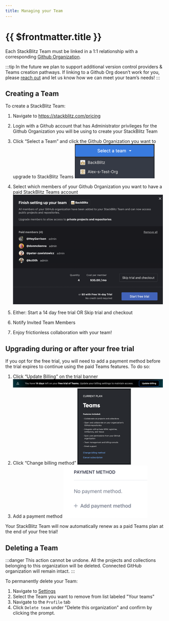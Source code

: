 ```yaml
---
title: Managing your Team
---
```


# {{ $frontmatter.title }}

Each StackBlitz Team must be linked in a 1:1 relationship with a corresponding [Github Organization](https://docs.github.com/en/organizations/collaborating-with-groups-in-organizations/about-organizations). 

:::tip
In the future we plan to support additional version control providers & Teams creation pathways. If linking to a Github Org doesn’t work for you, please [reach out](mailto:hello@stackblitz.com) and let us know how we can meet your team’s needs!
:::

## Creating a Team

To create a StackBlitz Team:
1. Navigate to https://stackblitz.com/pricing 
2. Login with a Github account that has Administrator privileges for the Github Organization you will be using to create your StackBlitz Team
3. Click “Select a Team” and click the Github Organization you want to upgrade to StackBlitz Teams
![Select a team](./assets/select-team.png)
4. Select which members of your Github Organization you want to have a paid StackBlitz Teams account
![Select members](./assets/select-members.png)
5. Either: Start a 14 day free trial OR Skip trial and checkout
6. Notify Invited Team Members

7. Enjoy frictionless collaboration with your team!

## Upgrading during or after your free trial
If you opt for the free trial, you will need to add a payment method before the trial expires to continue using the paid Teams features. To do so: 

1. Click “Update Billing” on the trial banner
![Trial banner](./assets/trial-banner.png)
2. Click “Change billing method”
![Billing Method](./assets/billing-method.png)
3. Add a payment method
![Payment Method](./assets/payment-method.png)

Your StackBlitz Team will now automatically renew as a paid Teams plan at the end of your free trial!

## Deleting a Team
:::danger  This action cannot be undone.
All the projects and collections belonging to this organization will be deleted. Connected GitHub organization will remain intact.
:::

To permanently delete your Team:
1. Navigate to [Settings](https://stackblitz.com/settings/billing)
2. Select the Team you want to remove from list labeled "Your teams"
3. Navigate to the `Profile` tab
4. Click `Delete team` under "Delete this organization" and confirm by clicking the prompt.



